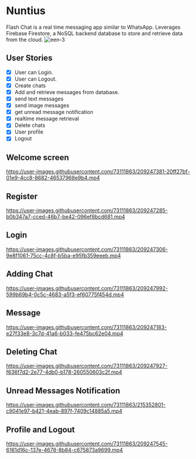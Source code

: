 # Nuntius
Flash Chat is a real time messaging app similar to WhatsApp. Leverages Firebase Firestore, a NoSQL backend database to store and retrieve data from the cloud.
![een-3](https://user-images.githubusercontent.com/73111863/209571988-5ded1db3-7bee-4500-898f-a7ea6c41ebc3.png)

## User Stories
- [x] User can Login.
- [x] User can Logout.
- [x] Create chats
- [x] Add and retrieve messages from database.
- [x] send text messages
- [x] send image messages
- [x] get unread message notification
- [x] realtime message retrieval
- [x] Delete chats
- [x] User profile
- [x] Logout

## Welcome screen
https://user-images.githubusercontent.com/73111863/209247381-20ff27bf-01e9-4cc8-8682-46537968e9b4.mp4

## Register
https://user-images.githubusercontent.com/73111863/209247285-b0b347a7-cced-46b7-be42-096ef8bcd681.mp4

## Login
https://user-images.githubusercontent.com/73111863/209247306-9e8f1061-75cc-4c8f-b5ba-e95fb359eeeb.mp4

## Adding Chat
https://user-images.githubusercontent.com/73111863/209247992-599b69b4-0c5c-4683-a5f3-ef60775f454d.mp4

## Message
https://user-images.githubusercontent.com/73111863/209247183-e27f33e8-3c7d-41a6-b033-fe475bc62e04.mp4

## Deleting Chat
https://user-images.githubusercontent.com/73111863/209247927-f636f7d2-2e77-4db0-b178-260550603c2f.mp4

## Unread Messages Notification
https://user-images.githubusercontent.com/73111863/215352801-c9041e97-b421-4eab-897f-7409c14885a5.mp4

## Profile and Logout
https://user-images.githubusercontent.com/73111863/209247545-6161d16c-137e-4678-8b84-c675873a9699.mp4


